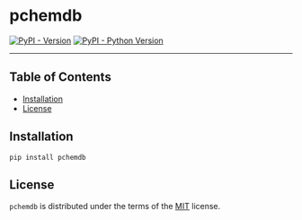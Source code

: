 # pchemdb

[![PyPI - Version](https://img.shields.io/pypi/v/pchemdb.svg)](https://pypi.org/project/pchemdb)
[![PyPI - Python Version](https://img.shields.io/pypi/pyversions/pchemdb.svg)](https://pypi.org/project/pchemdb)

-----

## Table of Contents

- [Installation](#installation)
- [License](#license)

## Installation

```console
pip install pchemdb
```

## License

`pchemdb` is distributed under the terms of the [MIT](https://spdx.org/licenses/MIT.html) license.
